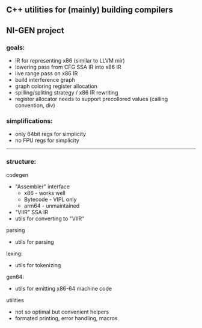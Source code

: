 ## C++ utilities for (mainly) building compilers


## NI-GEN project

### goals:
- IR for representing x86 (similar to LLVM mir)
- lowering pass from CFG SSA IR into x86 IR
- live range pass on x86 IR
- build interference graph
- graph coloring register allocation
- spilling/spliting strategy / x86 IR rewriting
- register allocator needs to support precollored values (calling convention, div)

### simplifications:
 - only 64bit regs for simplicity
 - no FPU regs for simplicity

---


### structure:
codegen
 - "Assembler" interface
   - x86 - works well
   - Bytecode - VIPL only
   - arm64 - unmaintained
 - "VIIR" SSA IR
 - utils for converting to "VIIR"

parsing
  - utils for parsing

lexing:
  - utils for tokenizing

gen64:
  - utils for emitting x86-64 machine code

utilities
  - not so optimal but convenient helpers
  - formated printing, error handling, macros
